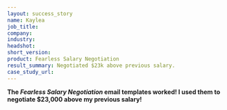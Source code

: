 ```yaml
---
layout: success_story
name: Kaylea
job_title: 
company: 
industry: 
headshot: 
short_version: 
product: Fearless Salary Negotiation
result_summary: Negotiated $23k above previous salary.
case_study_url: 
---
```


**The _Fearless Salary Negotiation_ email templates worked! I used them to negotiate $23,000 above my previous salary!**